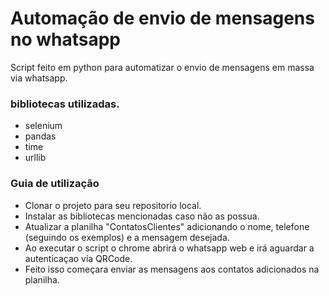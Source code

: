 # Automação de envio de mensagens no whatsapp

Script feito em python para automatizar o envio de mensagens em massa via whatsapp.

### bibliotecas utilizadas.
* selenium
* pandas
* time
* urllib


### Guia de utilização
* Clonar o projeto para seu repositorio local.
* Instalar as bibliotecas mencionadas caso não as possua.
* Atualizar a planilha "ContatosClientes" adicionando o nome, telefone (seguindo os exemplos) e a mensagem desejada.
* Ao executar o script o chrome abrirá o whatsapp web e irá aguardar a autenticaçao via QRCode.
* Feito isso começara enviar as mensagens aos contatos adicionados na planilha.

